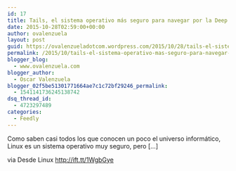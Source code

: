 ```yaml
---
id: 17
title: Tails, el sistema operativo más seguro para navegar por la Deep Web
date: 2015-10-28T02:59:00+00:00
author: ovalenzuela
layout: post
guid: https://ovalenzueladotcom.wordpress.com/2015/10/28/tails-el-sistema-operativo-mas-seguro-para-navegar-por-la-deep-web
permalink: /2015/10/tails-el-sistema-operativo-mas-seguro-para-navegar-por-la-deep-web.html
blogger_blog:
  - www.ovalenzuela.com
blogger_author:
  - Oscar Valenzuela
blogger_02f5be51301771664ae7c1c72bf29246_permalink:
  - 1541141736245138742
dsq_thread_id:
  - 4723297489
categories:
  - Feedly
---
```

Como saben casi todos los que conocen un poco el universo informático, Linux es un sistema operativo muy seguro, pero […]

via Desde Linux http://ift.tt/1WgbGye